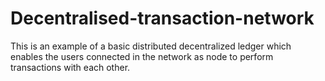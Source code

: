 # Decentralised-transaction-network
This is an example of a basic distributed decentralized ledger which enables the users connected in the network as node to perform transactions with each other.
